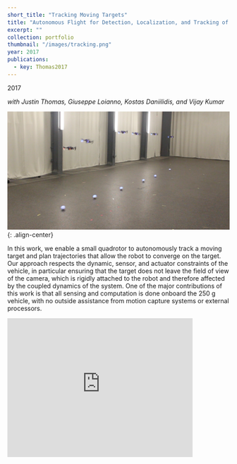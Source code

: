 ```yaml
---
short_title: "Tracking Moving Targets"
title: "Autonomous Flight for Detection, Localization, and Tracking of Moving Targets With a Small Quadrotor"
excerpt: ""
collection: portfolio
thumbnail: "/images/tracking.png"
year: 2017
publications:
  - key: Thomas2017
---
```


2017 

*with Justin Thomas, Giuseppe Loianno, Kostas Daniilidis, and Vijay Kumar*

![image-center](/images/tracking.png){: .align-center}

In this work, we enable a small quadrotor to autonomously track a moving target and plan trajectories that allow the robot to converge on the target. Our approach respects the dynamic, sensor, and actuator constraints of the vehicle, in particular ensuring that the target does not leave the field of view of the camera, which is rigidly attached to the robot and therefore affected by the coupled dynamics of the system. One of the major contributions of this work is that all sensing and computation is done onboard the 250 g vehicle, with no outside assistance from motion capture systems or external processors.

<iframe width="420" height="315" src="http://www.youtube.com/embed/LDE1jyyQUWc" frameborder="0" allowfullscreen></iframe><br/>

